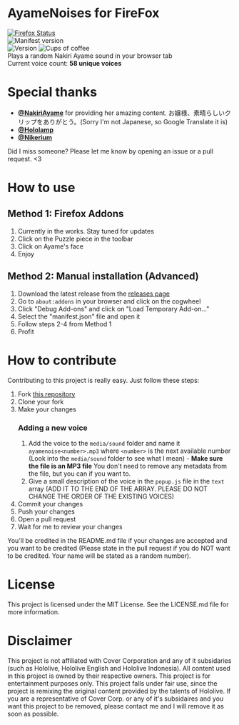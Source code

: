 
# AyameNoises for FireFox
[![Firefox Status](https://img.shields.io/badge/FireFox%20Status-Published-03C03C?logo=firefox&style=for-the-badge&logoColor=white&labelColor=333333)](https://addons.mozilla.org/en-US/firefox/addon/ayame-noises/)
<br>
![Manifest version](https://img.shields.io/badge/FireFox%20Manifest%20Version-v3-F0B6D5?logo=firefox&style=for-the-badge&logoColor=white&labelColor=333333)
<br>
![Version](https://img.shields.io/badge/Version-v1.0-ef0000?style=for-the-badge&labelColor=333333) ![Cups of coffee](https://img.shields.io/badge/Cups%20of%20coffee%20wasted-55-900c3f?logo=ko-fi&style=for-the-badge&logoColor=white&labelColor=333333)
<br>
Plays a random Nakiri Ayame sound in your browser tab
<br>
Current voice count: **58 unique voices**
<br>
# Special thanks
- [**@NakiriAyame**](https://twitter.com/NakiriAyame) for providing her amazing content. お嬢様、素晴らしいクリップをありがとう。(Sorry I'm not Japanese, so Google Translate it is)
- [**@Hololamp**](https://www.youtube.com/channel/UCTl2VUuIQ60jHUdHCHz7ZDA)
- [**@Nikerium**](https://www.youtube.com/c/Nikerium)

Did I miss someone? Please let me know by opening an issue or a pull request. <3

# How to use
## Method 1: Firefox Addons
1. Currently in the works. Stay tuned for updates
2. Click on the Puzzle piece in the toolbar
3. Click on Ayame's face
4. Enjoy

## Method 2: Manual installation (Advanced)
1. Download the latest release from the [releases page](https://github.com/DGNVMusic/AyameNoises-Firefox/releases)
2. Go to `about:addons` in your browser and click on the cogwheel
3. Click "Debug Add-ons" and click on "Load Temporary Add-on..."
4. Select the "manifest.json" file and open it
5. Follow steps 2-4 from Method 1
6. Profit

# How to contribute
Contributing to this project is really easy. Just follow these steps:
1. Fork [this repository](https://github.com/DGNVMusic/AyameNoises/)
2. Clone your fork
3. Make your changes
   ### Adding a new voice
    1. Add the voice to the `media/sound` folder and name it `ayamenoise<number>.mp3` where `<number>` is the next available number (Look into the `media/sound` folder to see what I mean) - **Make sure the file is an MP3 file** You don't need to remove any metadata from the file, but you can if you want to.
    2. Give a small description of the voice in the `popup.js` file in the `text` array (ADD IT TO THE END OF THE ARRAY. PLEASE DO NOT CHANGE THE ORDER OF THE EXISTING VOICES)
4. Commit your changes
5. Push your changes
6. Open a pull request
7. Wait for me to review your changes

You'll be credited in the README.md file if your changes are accepted and you want to be credited (Please state in the pull request if you do NOT want to be credited. Your name will be stated as a random number).

# License
This project is licensed under the MIT License. See the LICENSE.md file for more information.

# Disclaimer
This project is not affiliated with Cover Corporation and any of it subsidaries (such as Hololive, Hololive English and Hololive Indonesia). All content used in this project is owned by their respective owners. This project is for entertainment purposes only. This project falls under fair use, since the project is remixing the original content provided by the talents of Hololive. If you are a representative of Cover Corp. or any of it's subsidaires and you want this project to be removed, please contact me and I will remove it as soon as possible.

